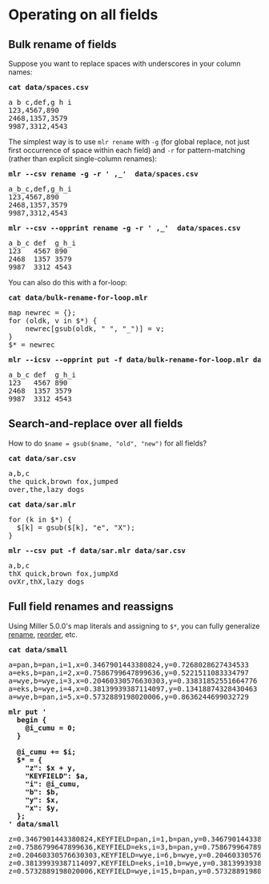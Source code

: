 <!---  PLEASE DO NOT EDIT DIRECTLY. EDIT THE .md.in FILE PLEASE. --->
# Operating on all fields

## Bulk rename of fields

Suppose you want to replace spaces with underscores in your column names:

<pre class="pre-highlight-in-pair">
<b>cat data/spaces.csv</b>
</pre>
<pre class="pre-non-highlight-in-pair">
a b c,def,g h i
123,4567,890
2468,1357,3579
9987,3312,4543
</pre>

The simplest way is to use `mlr rename` with `-g` (for global replace, not just first occurrence of space within each field) and `-r` for pattern-matching (rather than explicit single-column renames):

<pre class="pre-highlight-in-pair">
<b>mlr --csv rename -g -r ' ,_'  data/spaces.csv</b>
</pre>
<pre class="pre-non-highlight-in-pair">
a_b_c,def,g_h_i
123,4567,890
2468,1357,3579
9987,3312,4543
</pre>

<pre class="pre-highlight-in-pair">
<b>mlr --csv --opprint rename -g -r ' ,_'  data/spaces.csv</b>
</pre>
<pre class="pre-non-highlight-in-pair">
a_b_c def  g_h_i
123   4567 890
2468  1357 3579
9987  3312 4543
</pre>

You can also do this with a for-loop:

<pre class="pre-highlight-in-pair">
<b>cat data/bulk-rename-for-loop.mlr</b>
</pre>
<pre class="pre-non-highlight-in-pair">
map newrec = {};
for (oldk, v in $*) {
    newrec[gsub(oldk, " ", "_")] = v;
}
$* = newrec
</pre>

<pre class="pre-highlight-in-pair">
<b>mlr --icsv --opprint put -f data/bulk-rename-for-loop.mlr data/spaces.csv</b>
</pre>
<pre class="pre-non-highlight-in-pair">
a_b_c def  g_h_i
123   4567 890
2468  1357 3579
9987  3312 4543
</pre>

## Search-and-replace over all fields

How to do `$name = gsub($name, "old", "new")` for all fields?

<pre class="pre-highlight-in-pair">
<b>cat data/sar.csv</b>
</pre>
<pre class="pre-non-highlight-in-pair">
a,b,c
the quick,brown fox,jumped
over,the,lazy dogs
</pre>

<pre class="pre-highlight-in-pair">
<b>cat data/sar.mlr</b>
</pre>
<pre class="pre-non-highlight-in-pair">
for (k in $*) {
  $[k] = gsub($[k], "e", "X");
}
</pre>

<pre class="pre-highlight-in-pair">
<b>mlr --csv put -f data/sar.mlr data/sar.csv</b>
</pre>
<pre class="pre-non-highlight-in-pair">
a,b,c
thX quick,brown fox,jumpXd
ovXr,thX,lazy dogs
</pre>

## Full field renames and reassigns

Using Miller 5.0.0's map literals and assigning to `$*`, you can fully generalize [rename](reference-verbs.md#rename), [reorder](reference-verbs.md#reorder), etc.

<pre class="pre-highlight-in-pair">
<b>cat data/small</b>
</pre>
<pre class="pre-non-highlight-in-pair">
a=pan,b=pan,i=1,x=0.3467901443380824,y=0.7268028627434533
a=eks,b=pan,i=2,x=0.7586799647899636,y=0.5221511083334797
a=wye,b=wye,i=3,x=0.20460330576630303,y=0.33831852551664776
a=eks,b=wye,i=4,x=0.38139939387114097,y=0.13418874328430463
a=wye,b=pan,i=5,x=0.5732889198020006,y=0.8636244699032729
</pre>

<pre class="pre-highlight-in-pair">
<b>mlr put '</b>
<b>  begin {</b>
<b>    @i_cumu = 0;</b>
<b>  }</b>
<b></b>
<b>  @i_cumu += $i;</b>
<b>  $* = {</b>
<b>    "z": $x + y,</b>
<b>    "KEYFIELD": $a,</b>
<b>    "i": @i_cumu,</b>
<b>    "b": $b,</b>
<b>    "y": $x,</b>
<b>    "x": $y,</b>
<b>  };</b>
<b>' data/small</b>
</pre>
<pre class="pre-non-highlight-in-pair">
z=0.3467901443380824,KEYFIELD=pan,i=1,b=pan,y=0.3467901443380824,x=0.7268028627434533
z=0.7586799647899636,KEYFIELD=eks,i=3,b=pan,y=0.7586799647899636,x=0.5221511083334797
z=0.20460330576630303,KEYFIELD=wye,i=6,b=wye,y=0.20460330576630303,x=0.33831852551664776
z=0.38139939387114097,KEYFIELD=eks,i=10,b=wye,y=0.38139939387114097,x=0.13418874328430463
z=0.5732889198020006,KEYFIELD=wye,i=15,b=pan,y=0.5732889198020006,x=0.8636244699032729
</pre>

